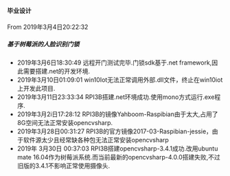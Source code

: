 #### 毕业设计
From 2019年3月4日20:22:32

##### 基于树莓派的人脸识别门锁
* 2019年3月6日18:30:49 远程开门测试完毕.门锁sdk基于.net framework,因此需要搭建.net的开发环境.
* 2019年3月10日01:09:01 win10Iot无法正常调用外部.dll文件，终止在win10iot上开发此项目.
* 2019年3月11日23:33:34 RPI3B搭建.net环境成功.使用mono方式运行.exe程序.
* 2019年3月2i日17:28:12 RPI3B的镜像Yahboom-Raspibian由于太大,占用了8G空间无法正常安装opencvsharp.
* 2019年3月28日00:31:27 RPI3B的官方镜像2017-03-Raspibian-jessie，由于软件源太少且经常缺各种包无法正常安装opencvsharp
* 2019年 3月30日 00:37:03 RPI3B搭建opencvsharp-3.4.1成功.改用ubuntu mate 16.04作为树莓派系统.而当前最新的opencvsharp-4.0.0搭建失败,不过旧版的3.4.1不影响正常使用摄像头.

